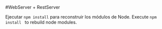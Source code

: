 #WebServer + RestServer

Ejecutar ``` npm install ``` para reconstruir los módulos de Node.
Execute ``` npm install  ``` to rebuild node modules.